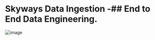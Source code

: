 # Skyways Data Ingestion -## End to End Data Engineering.

![image](https://github.com/user-attachments/assets/5d91287f-af67-4d79-b7df-f1f28247bc76)
